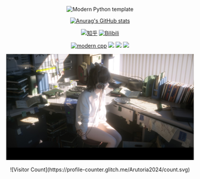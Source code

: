 <div id="title" align=center>

![Modern Python template][github-sub-title:img]

[![Anurag's GitHub stats](https://github-readme-stats.vercel.app/api?username=Arutoria2024&show_icons=true&theme=tokyonight)](https://space.bilibili.com/392862163)

[![知乎](https://img.shields.io/badge/%E7%9F%A5%E4%B9%8E-mq%E7%99%BD-yello)](https://www.zhihu.com/people/prts-23)
[![Bilibili](https://img.shields.io/badge/video-Bilibili-pink)](https://www.youtube.com/channel/UCey35Do4RGewqr-6EiaCJrg)

[![modern cpp](https://img.shields.io/badge/code-Modern%20Python-blue)](https://learn.microsoft.com/zh-cn/cpp/cpp/welcome-back-to-cpp-modern-cpp) 
![](https://img.shields.io/badge/讨厌-学习-yellow) 
![](https://img.shields.io/badge/性格-开朗-red) 
![](https://img.shields.io/badge/爱好-二次元-red)

</div>

![头像](image/头像.png)

<div id="title" align=center>
![Visitor Count](https://profile-counter.glitch.me/Arutoria2024/count.svg)

[github-sub-title:img]: https://pic1.imgdb.cn/item/678e578fd0e0a243d4f5f660.png.
